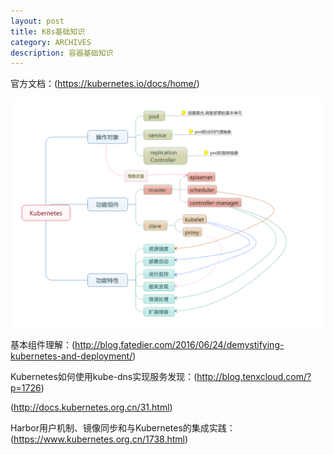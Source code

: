 ```yaml
---
layout: post
title: K8s基础知识
category: ARCHIVES
description: 容器基础知识
---
```


官方文档：(https://kubernetes.io/docs/home/)

![](../../assets/images/2018-12-26-k8s-base-guide_k8s-parser.png)

基本组件理解：(http://blog.fatedier.com/2016/06/24/demystifying-kubernetes-and-deployment/)


Kubernetes如何使用kube-dns实现服务发现：(http://blog.tenxcloud.com/?p=1726)


(http://docs.kubernetes.org.cn/31.html)


Harbor用户机制、镜像同步和与Kubernetes的集成实践：(https://www.kubernetes.org.cn/1738.html)


